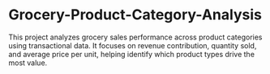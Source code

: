 # Grocery-Product-Category-Analysis
This project analyzes grocery sales performance across product categories using transactional data. It focuses on revenue contribution, quantity sold, and average price per unit, helping identify which product types drive the most value.
